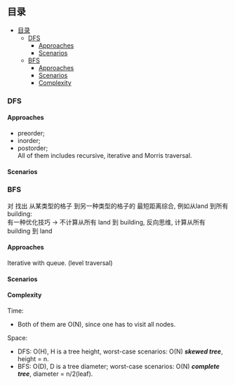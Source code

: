  ## 目录
- [目录](#目录)
  - [DFS](#dfs)
    - [Approaches](#approaches)
    - [Scenarios](#scenarios)
  - [BFS](#bfs)
    - [Approaches](#approaches-1)
    - [Scenarios](#scenarios-1)
    - [Complexity](#complexity)




### DFS

#### Approaches
- preorder;
- inorder;
- postorder;  
All of them includes recursive, iterative and Morris traversal.

#### Scenarios



### BFS
 
对 找出 从某类型的格子 到另一种类型的格子的 最短距离综合, 例如从land 到所有building:   
有一种优化技巧 -> 不计算从所有 land 到 building, 反向思维, 计算从所有 building 到 land


#### Approaches
Iterative with queue. (level traversal)

#### Scenarios


#### Complexity
Time: 
- Both of them are O(N), since one has to visit all nodes.  
     
Space:   
- DFS: O(H), H is a tree height, worst-case scenarios: O(N) ***skewed tree***, height = n.   
- BFS: O(D), D is a tree diameter; worst-case scenarios: O(N) ***complete tree***, diameter = n/2(leaf).
